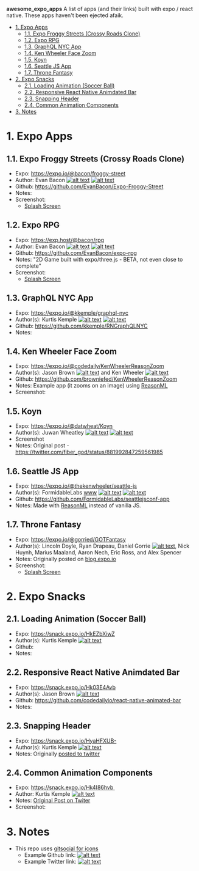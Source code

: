 __awesome_expo_apps__ A list of apps (and their links) built with expo / react native.  These apps haven't been ejected afaik.

<!-- TOC -->

- [1. Expo Apps](#1-expo-apps)
    - [1.1. Expo Froggy Streets (Crossy Roads Clone)](#11-expo-froggy-streets-crossy-roads-clone)
    - [1.2. Expo RPG](#12-expo-rpg)
    - [1.3. GraphQL NYC App](#13-graphql-nyc-app)
    - [1.4. Ken Wheeler Face Zoom](#14-ken-wheeler-face-zoom)
    - [1.5. Koyn](#15-koyn)
    - [1.6. Seattle JS App](#16-seattle-js-app)
    - [1.7. Throne Fantasy](#17-throne-fantasy)
- [2. Expo Snacks](#2-expo-snacks)
    - [2.1. Loading Animation (Soccer Ball)](#21-loading-animation-soccer-ball)
    - [2.2. Responsive React Native Animdated Bar](#22-responsive-react-native-animdated-bar)
    - [2.3. Snapping Header](#23-snapping-header)
    - [2.4. Common Animation Components](#24-common-animation-components)
- [3. Notes](#3-notes)

<!-- /TOC -->

# 1. Expo Apps

## 1.1. Expo Froggy Streets (Crossy Roads Clone)
* Expo: https://expo.io/@bacon/froggy-street
* Author: Evan Bacon [![alt text][github]](https://github.com/EvanBacon) [![alt text][twitter]](https://twitter.com/baconbricks)
* Github: https://github.com/EvanBacon/Expo-Froggy-Street
* Notes:
* Screenshot:
    * [Splash Screen](./screenshots/froggystreets/splash.png)

## 1.2. Expo RPG
* Expo: https://exp.host/@bacon/rpg
* Author: Evan Bacon [![alt text][github]](https://github.com/EvanBacon) [![alt text][twitter]](https://twitter.com/baconbricks)
* Github: https://github.com/EvanBacon/expo-rpg
* Notes: "2D Game built with expo/three.js - BETA, not even close to complete"
* Screenshot:
    * [Splash Screen](./screenshots/exporpg/splash.png)

## 1.3. GraphQL NYC App
* Expo: https://expo.io/@kkemple/graphql-nyc
* Author(s): Kurtis Kemple [![alt text][github]](https://github.com/kkemple)  [![alt text][twitter]](https://twitter.com/kurtiskemple)
* Github: https://github.com/kkemple/RNGraphQLNYC
* Notes: 


## 1.4. Ken Wheeler Face Zoom
* Expo: https://expo.io/@codedaily/KenWheelerReasonZoom
* Author(s): Jason Brown [![alt text][github]](https://github.com/browniefed) and Ken Wheeler [![alt text][twitter]](https://github.com/kenwheeler)
* Github: https://github.com/browniefed/KenWheelerReasonZoom
* Notes: Example app (it zooms on an image) using [ReasonML](https://reasonml.github.io)
* Screenshot: 


## 1.5. Koyn
* Expo: https://expo.io/@datwheat/Koyn
* Author(s): Juwan Wheatley  [![alt text][github]](https://github.com/fiber-god) [![alt text][twitter]](https://twitter.com/fiber_god)
* Screenshot
* Notes: Original post - https://twitter.com/fiber_god/status/881992847259561985



## 1.6. Seattle JS App
* Expo: https://expo.io/@thekenwheeler/seattle-js
* Author(s): FormidableLabs [www](https://formidable.com) [![alt text][github]](https://github.com/FormidableLabs) [![alt text][twitter]](https://twitter.com/FormidableLabs)
* Github: https://github.com/FormidableLabs/seattlejsconf-app
* Notes: Made with [ReasonML](https://reasonml.github.io) instead of vanilla JS.

## 1.7. Throne Fantasy
* Expo: https://expo.io/@gorried/GOTFantasy
* Author(s): Lincoln Doyle, Ryan Drapeau, Daniel Gorrie  [![alt text][github]](https://github.com/gorried), Nick Huynh, Marius Maaland, Aaron Nech, Eric Ross, and Alex Spencer
* Notes:  Originally posted on [blog.expo.io](https://blog.expo.io/featured-throne-fantasy-for-ios-and-android-cc40eced402f)
* Screenshot: 
    * [Splash Screen](./screenshots/thronefantasy/splash.png)



# 2. Expo Snacks

## 2.1. Loading Animation (Soccer Ball)
* Expo: https://snack.expo.io/HkEZbXiwZ
* Author(s): Kurtis Kemple [![alt text][twitter]](https://twitter.com/kurtiskemple)
* Github:
* Notes: 

## 2.2. Responsive React Native Animdated Bar
* Expo: https://snack.expo.io/Hk03E4Avb
* Author(s): Jason Brown [![alt text][twitter]](https://github.com/browniefed)
* Github: https://github.com/codedailyio/react-native-animated-bar
* Notes: 

## 2.3. Snapping Header
* Expo: https://snack.expo.io/HyaHFXUB-
* Author(s): Kurtis Kemple [![alt text][twitter]](https://twitter.com/kurtiskemple)
* Notes: Originally [posted to twitter](https://twitter.com/kurtiskemple/status/885822565373095936)

## 2.4. Common Animation Components
* Expo: https://snack.expo.io/Hk4I86hvb 
* Author: Kurtis Kemple [![alt text][twitter]](https://twitter.com/kurtiskemple)
* Notes: [Original Post on Twiter](https://twitter.com/kurtiskemple/status/896435724207181825)
* Screenshot:



[twitter]: http://i.imgur.com/wWzX9uB.png (Twitter Link)
[github]: http://i.imgur.com/9I6NRUm.png (Github Link)




# 3. Notes
* This repo uses [gitsocial for icons](https://github.com/carlsednaoui/gitsocial)
  * Example Github link: [![alt text][github]]() 
  * Example Twitter link: [![alt text][twitter]]()
